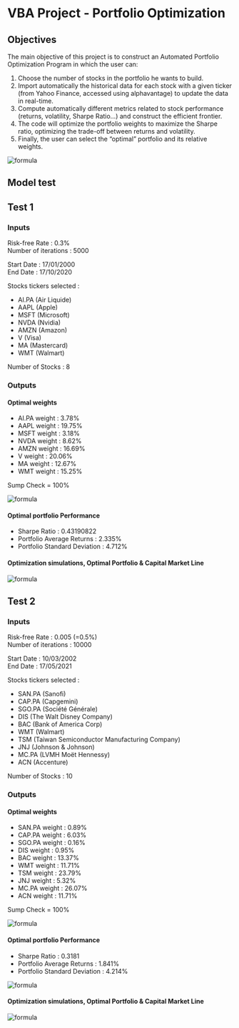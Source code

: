 # VBA Project - Portfolio Optimization

## Objectives


The main objective of this project is to construct an Automated Portfolio Optimization Program in which the user can:
  1. Choose the number of stocks in the portfolio he wants to build.
  2. Import automatically the historical data for each stock with a given ticker (from Yahoo Finance, accessed using alphavantage) to update the data in real-time.
  3. Compute automatically different metrics related to stock performance (returns, volatility, Sharpe Ratio…) and construct the efficient frontier.
  4. The code will optimize the portfolio weights to maximize the Sharpe ratio, optimizing the trade-off between returns and volatility.
  5. Finally, the user can select the “optimal” portfolio and its relative weights.


![formula](Images/portfolio_opt.png)

## Model test

## Test 1

### Inputs

Risk-free Rate : 0.3% \
Number of iterations : 5000

Start Date : 17/01/2000\
End Date : 17/10/2020

Stocks tickers selected :
* AI.PA (Air Liquide)
* AAPL (Apple)
* MSFT (Microsoft)
* NVDA (Nvidia)
* AMZN (Amazon)
* V (Visa)
* MA (Mastercard)
* WMT (Walmart)

Number of Stocks : 8

### Outputs

#### Optimal weights

* AI.PA weight : 3.78%
* AAPL weight : 19.75%
* MSFT weight : 3.18%
* NVDA weight : 8.62%
* AMZN weight : 16.69%
* V weight : 20.06%
* MA weight : 12.67%
* WMT weight : 15.25%

Sump Check = 100%

![formula](Images/optweights.JPG)

#### Optimal portfolio Performance

* Sharpe Ratio : 0.43190822
* Portfolio Average Returns : 2.335%
* Portfolio Standard Deviation : 4.712%

#### Optimization simulations, Optimal Portfolio & Capital Market Line

![formula](Images/portfolio_opt.png)

## Test 2

### Inputs

Risk-free Rate : 0.005 (=0.5%) \
Number of iterations : 10000

Start Date : 10/03/2002\
End Date : 17/05/2021

Stocks tickers selected :
* SAN.PA (Sanofi)
* CAP.PA (Capgemini)
* SGO.PA (Société Générale)
* DIS (The Walt Disney Company)
* BAC (Bank of America Corp)
* WMT (Walmart)
* TSM (Taiwan Semiconductor Manufacturing Company)
* JNJ (Johnson & Johnson)
* MC.PA (LVMH Moët Hennessy)
* ACN (Accenture)

Number of Stocks : 10

### Outputs

#### Optimal weights

* SAN.PA weight : 0.89%
* CAP.PA weight : 6.03%
* SGO.PA weight : 0.16%
* DIS weight : 0.95%
* BAC weight : 13.37%
* WMT weight : 11.71%
* TSM weight : 23.79%
* JNJ weight : 5.32%
* MC.PA weight : 26.07%
* ACN weight : 11.71%

Sump Check = 100%

![formula](Images/weights2.JPG)

#### Optimal portfolio Performance

* Sharpe Ratio : 0.3181
* Portfolio Average Returns : 1.841%
* Portfolio Standard Deviation : 4.214%

![formula](Images/param2.JPG)


#### Optimization simulations, Optimal Portfolio & Capital Market Line

![formula](Images/graph2.JPG)

